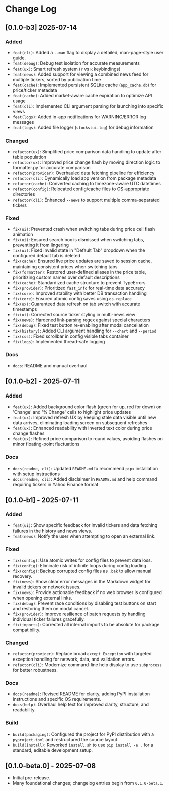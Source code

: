 # Change Log

## [0.1.0-b3] 2025-07-14

### Added
-   `feat(cli)`: Added a `--man` flag to display a detailed, man-page-style user guide.
-   `feat(debug)`: Debug test isolation for accurate measurements
-   `feat(ux)`: Smart refresh system (`r` vs `R` keybindings)
-   `feat(news)`: Added support for viewing a combined news feed for multiple tickers, sorted by publication time
-   `feat(cache)`: Implemented persistent SQLite cache (`app_cache.db`) for price/ticker metadata
-   `feat(cache)`: Added market-aware cache expiration to optimize API usage
-   `feat(cli)`: Implemented CLI argument parsing for launching into specific views
-   `feat(logs)`: Added in-app notifications for WARNING/ERROR log messages
-   `feat(logs)`: Added file logger (`stockstui.log`) for debug information

### Changed
-   `refactor(ux)`: Simplified price comparison data handling to update after table population
-   `refactor(ux)`: Improved price change flash by moving direction logic to formatter.py for accurate comparison
-   `refactor(provider)`: Overhauled data fetching pipeline for efficiency
-   `refactor(cli)`: Dynamically load app version from package metadata
-   `refactor(cache)`: Converted caching to timezone-aware UTC datetimes
-   `refactor(config)`: Relocated config/cache files to OS-appropriate directories
-   `refactor(cli)`: Enhanced `--news` to support multiple comma-separated tickers

### Fixed
-   `fix(ui)`: Prevented crash when switching tabs during price cell flash animation
-   `fix(ui)`: Ensured search box is dismissed when switching tabs, preventing it from lingering
-   `fix(ui)`: Fixed invalid state in "Default Tab" dropdown when the configured default tab is deleted
-   `fix(cache)`: Ensured live price updates are saved to session cache, maintaining consistent prices when switching tabs
-   `fix(formatter)`: Restored user-defined aliases in the price table, prioritizing custom names over default descriptions
-   `fix(cache)`: Standardized cache structure to prevent TypeErrors
-   `fix(provider)`: Prioritized `fast_info` for real-time data accuracy
-   `fix(core)`: Improved stability with better DB transaction handling
-   `fix(core)`: Ensured atomic config saves using `os.replace`
-   `fix(ux)`: Guaranteed data refresh on tab switch with accurate timestamps
-   `fix(ui)`: Corrected source ticker styling in multi-news view
-   `fix(news)`: Hardened link-parsing regex against special characters
-   `fix(debug)`: Fixed test button re-enabling after modal cancellation
-   `fix(history)`: Added CLI argument handling for `--chart` and `--period`
-   `fix(css)`: Fixed scrollbar in config visible tabs container
-   `fix(logs)`: Implemented thread-safe logging

### Docs
-   `docs`: README and manual overhaul

## [0.1.0-b2] - 2025-07-11

### Added
-   `feat(ux)`: Added background color flash (green for up, red for down) on 'Change' and '% Change' cells to highlight price updates
-   `feat(ux)`: Improved refresh UX by keeping stale data visible until new data arrives, eliminating loading screen on subsequent refreshes
-   `feat(ux)`: Enhanced readability with inverted text color during price change flashes
-   `feat(ux)`: Refined price comparison to round values, avoiding flashes on minor floating-point fluctuations

### Docs

-   `docs(readme, cli)`: Updated `README.md` to recommend `pipx` installation with setup instructions
-   `docs(readme, cli)`: Added disclaimer in `README.md` and help command requiring tickers in Yahoo Finance format

## [0.1.0-b1] - 2025-07-11

### Added

-   `feat(ui)`: Show specific feedback for invalid tickers and data fetching failures in the history and news views.
-   `feat(news)`: Notify the user when attempting to open an external link.
  
### Fixed

-   `fix(config)`: Use atomic writes for config files to prevent data loss.
-   `fix(config)`: Eliminate risk of infinite loops during config loading.
-   `fix(config)`: Backup corrupted config files as `.bak` to allow manual recovery.
-   `fix(news)`: Show clear error messages in the Markdown widget for invalid tickers or network issues.
-   `fix(news)`: Provide actionable feedback if no web browser is configured when opening external links.
-   `fix(debug)`: Prevent race conditions by disabling test buttons on start and restoring them on modal cancel.
-   `fix(provider)`: Improve resilience of batch requests by handling individual ticker failures gracefully.
-   `fix(imports)`: Corrected all internal imports to be absolute for package compatibility.

### Changed

-   `refactor(provider)`: Replace broad `except Exception` with targeted exception handling for network, data, and validation errors.
-   `refactor(cli)`: Modernize command-line help display to use `subprocess` for better robustness.

### Docs

-   `docs(readme)`: Revised README for clarity, adding PyPI installation instructions and specific OS requirements.
-   `docs(help)`: Overhaul help text for improved clarity, structure, and readability.

### Build

-   `build(packaging)`: Configured the project for PyPI distribution with a `pyproject.toml` and restructured the source layout.
-   `build(install)`: Reworked `install.sh` to use `pip install -e .` for a standard, editable development setup.

## [0.1.0-beta.0] - 2025-07-08

-   Initial pre-release.
-   Many foundational changes; changelog entries begin from `0.1.0-beta.1`.
